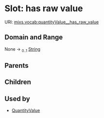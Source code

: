 
# Slot: has raw value




URI: [mixs.vocab:quantityValue__has_raw_value](https://w3id.org/mixs/vocab/quantityValue__has_raw_value)


## Domain and Range

None &#8594;  <sub>0..1</sub> [String](types/String.md)

## Parents


## Children


## Used by

 * [QuantityValue](QuantityValue.md)
